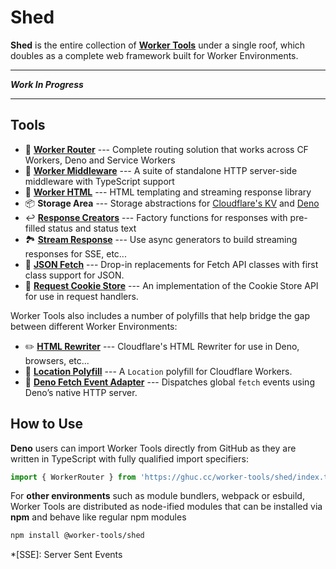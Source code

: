 # Shed
__Shed__ is the entire collection of [__Worker Tools__](https://workers.tools) under a single roof, which doubles as a complete web framework built for Worker Environments.

***

___Work In Progress___

***

## Tools
- 🧭 [__Worker Router__](https://github.com/worker-tools/router) --- Complete routing solution that works across CF Workers, Deno and Service Workers
- 🔋 [__Worker Middleware__](https://github.com/worker-tools/middleware) --- A suite of standalone HTTP server-side middleware with TypeScript support
- 📄 [__Worker HTML__](https://github.com/worker-tools/html) --- HTML templating and streaming response library
- 📦 __Storage Area__ --- Storage abstractions for [Cloudflare's KV](https://github.com/worker-tools/cloudflare-kv-storage) and [Deno](https://github.com/worker-tools/deno-kv-storage)
- ↩️ [__Response Creators__](https://github.com/worker-tools/response-creators) --- Factory functions for responses with pre-filled status and status text
- 🏞 [__Stream Response__](https://github.com/worker-tools/stream-response) --- Use async generators to build streaming responses for SSE, etc...
- 🥏 [__JSON Fetch__](https://github.com/worker-tools/json-fetch) --- Drop-in replacements for Fetch API classes with first class support for JSON.
- 🍪 [__Request Cookie Store__](https://github.com/worker-tools/request-cookie-store) --- An implementation of the Cookie Store API for use in request handlers.
<!-- - 🍪 [__Signed Cookie Store__](https://github.com/worker-tools/signed-cookie-store) --- An implementation of the Cookie Store API for use in request handlers. -->
<!-- - 🍪 [__Encrypted Cookie Store__](https://github.com/worker-tools/encrypted-cookie-store) --- An implementation of the Cookie Store API for use in request handlers. -->
<!-- - ⏱ [__Resolvable Promise__](https://github.com/worker-tools/resolvable-promise) --- A promise that is resolvable or rejectable after it was created. -->
<!-- - ⏱ [__Extendable Promise__](https://github.com/worker-tools/extendable-promise) --- A promise that can be delayed/extended via repeated calls to `waitUntil`. -->
<!-- - ❓ __JSON Parse Stream__ --- TODO -->
<!-- - ❓ __JSON Stringify Stream__ --- TODO -->

Worker Tools also includes a number of polyfills that help bridge the gap between different Worker Environments:
- ✏️ [__HTML Rewriter__](https://github.com/worker-tools/html-rewriter) --- Cloudflare's HTML Rewriter for use in Deno, browsers, etc...
- 📍 [__Location Polyfill__](https://github.com/worker-tools/location-polyfill) --- A `Location` polyfill for Cloudflare Workers.
- 🦕 [__Deno Fetch Event Adapter__](https://github.com/worker-tools/deno-fetch-event-adapter) --- Dispatches global `fetch` events using Deno’s native HTTP server.

## How to Use
__Deno__ users can import Worker Tools directly from GitHub as they are written in TypeScript with fully qualified import specifiers:

```js
import { WorkerRouter } from 'https://ghuc.cc/worker-tools/shed/index.ts'
```

For __other environments__ such as module bundlers, webpack or esbuild, Worker Tools are distributed as node-ified modules that can be installed via __npm__ and behave like regular npm modules

```sh
npm install @worker-tools/shed
```


*[SSE]: Server Sent Events
